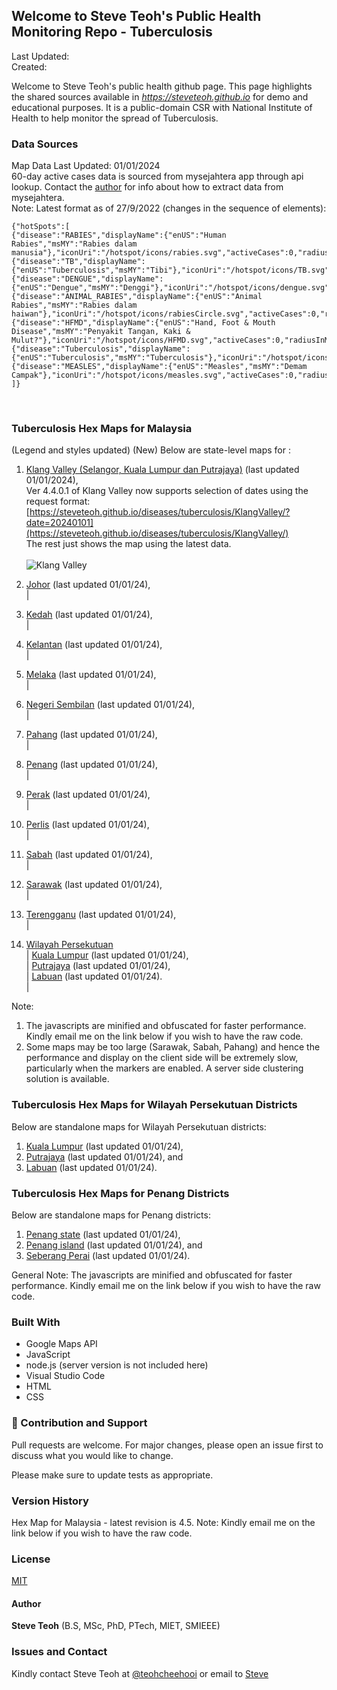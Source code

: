 ﻿## Welcome to Steve Teoh's Public Health Monitoring Repo - Tuberculosis

Last Updated: 
<br/>Created:  

Welcome to Steve Teoh's public health github page. This page highlights the shared sources available in _https://steveteoh.github.io_ for demo and educational purposes. It is a public-domain CSR with National Institute of Health to help monitor the spread of Tuberculosis.

### Data Sources
Map Data Last Updated: 01/01/2024<br>
60-day active cases data is sourced from mysejahtera app through api lookup. Contact the [author](mailto:chteoh@ieee.org?subject=Mysejahtera "Mysejahtera") for info about how to extract data from mysejahtera.<br>
Note: 
Latest format as of 27/9/2022 (changes in the sequence of elements):
```
{"hotSpots":[
{"disease":"RABIES","displayName":{"enUS":"Human Rabies","msMY":"Rabies dalam manusia"},"iconUri":"/hotspot/icons/rabies.svg","activeCases":0,"radiusInMeters":1000.0,"durationInDays":90},
{"disease":"TB","displayName":{"enUS":"Tuberculosis","msMY":"Tibi"},"iconUri":"/hotspot/icons/TB.svg","activeCases":0,"radiusInMeters":1000.0,"durationInDays":60},
{"disease":"DENGUE","displayName":{"enUS":"Dengue","msMY":"Denggi"},"iconUri":"/hotspot/icons/dengue.svg","activeCases":0,"radiusInMeters":200.0,"durationInDays":14},
{"disease":"ANIMAL_RABIES","displayName":{"enUS":"Animal Rabies","msMY":"Rabies dalam haiwan"},"iconUri":"/hotspot/icons/rabiesCircle.svg","activeCases":0,"radiusInMeters":5000.0,"durationInDays":180},
{"disease":"HFMD","displayName":{"enUS":"Hand, Foot & Mouth Disease","msMY":"Penyakit Tangan, Kaki & Mulut?"},"iconUri":"/hotspot/icons/HFMD.svg","activeCases":0,"radiusInMeters":5000.0,"durationInDays":7},
{"disease":"Tuberculosis","displayName":{"enUS":"Tuberculosis","msMY":"Tuberculosis"},"iconUri":"/hotspot/icons/COVID19.svg","activeCases":0,"radiusInMeters":1000.0,"durationInDays":14},
{"disease":"MEASLES","displayName":{"enUS":"Measles","msMY":"Demam Campak"},"iconUri":"/hotspot/icons/measles.svg","activeCases":0,"radiusInMeters":1000.0,"durationInDays":25}
]}
```
<br>

### Tuberculosis Hex Maps for Malaysia
(Legend and styles updated)  (New)
Below are state-level maps for : <br>
1. [Klang Valley (Selangor, Kuala Lumpur dan Putrajaya)](https://steveteoh.github.io/diseases/tuberculosis/KlangValley/) (last updated 01/01/2024), <br>
   Ver 4.4.0.1 of Klang Valley now supports selection of dates using the request format: <br>
   [https://steveteoh.github.io/diseases/tuberculosis/KlangValley/?date=20240101](https://steveteoh.github.io/diseases/tuberculosis/KlangValley/) <br>
   The rest just shows the map using the latest data. <br><br>   ![Klang Valley](https://steveteoh.github.io/img/tb-klangvalley.jpg)

2. [Johor](http://steveteoh.github.io/diseases/tuberculosis/Johor/?date=20230611) (last updated 01/01/24), <br>        |
3. [Kedah](https://steveteoh.github.io/diseases/tuberculosis/Kedah/?date=20230611) (last updated 01/01/24), <br>  |
4. [Kelantan](https://steveteoh.github.io/diseases/tuberculosis/Kelantan/?date=20230611) (last updated 01/01/24), <br>  |
5. [Melaka](http://steveteoh.github.io/diseases/tuberculosis/Melaka/?date=20230611) (last updated 01/01/24), <br>  |
6. [Negeri Sembilan](http://steveteoh.github.io/diseases/tuberculosis/NegeriSembilan/?date=20230611) (last updated 01/01/24), <br>  |
7. [Pahang](https://steveteoh.github.io/diseases/tuberculosis/Pahang/?date=20230611) (last updated 01/01/24), <br>  |
8. [Penang](http://steveteoh.github.io/diseases/tuberculosis/Penang/?date=20230611) (last updated 01/01/24), <br>  |
9. [Perak](https://steveteoh.github.io/diseases/tuberculosis/Perak/?date=20230611) (last updated 01/01/24), <br>  |
10. [Perlis](https://steveteoh.github.io/diseases/tuberculosis/Perlis/?date=20230611) (last updated 01/01/24), <br>  |
11. [Sabah](http://steveteoh.github.io/diseases/tuberculosis/Sabah/?date=20230611) (last updated 01/01/24), <br>  |
12. [Sarawak](http://steveteoh.github.io/diseases/tuberculosis/Sarawak/?date=20230611) (last updated 01/01/24), <br>  |
13. [Terengganu](https://steveteoh.github.io/diseases/tuberculosis/Terengganu/?date=20230611) (last updated 01/01/24), <br>  |
14. [Wilayah Persekutuan](http://steveteoh.github.io/diseases/tuberculosis/Wilayah/) <br>  |
    [Kuala Lumpur](http://steveteoh.github.io/diseases/tuberculosis/KualaLumpur/) (last updated 01/01/24), <br>  |
    [Putrajaya](http://steveteoh.github.io/diseases/tuberculosis/Putrajaya/) (last updated 01/01/24), <br>  |
    [Labuan](http://steveteoh.github.io/diseases/tuberculosis/Labuan/) (last updated 01/01/24).<br>  | 
 
Note: 
1. The javascripts are minified and obfuscated for faster performance. Kindly email me on the link below if you wish to have the raw code. 
2. Some maps may be too large (Sarawak, Sabah, Pahang) and hence the performance and display on the client side will be extremely slow, particularly when the markers are enabled. 
   A server side clustering solution is available.


### Tuberculosis Hex Maps for Wilayah Persekutuan Districts
Below are standalone maps for Wilayah Persekutuan districts: <br>
1. [Kuala Lumpur](http://steveteoh.github.io/diseases/tuberculosis/KualaLumpur) (last updated 01/01/24),<br>
2. [Putrajaya](http://steveteoh.github.io/diseases/tuberculosis/Putrajaya) (last updated 01/01/24), and<br>
3. [Labuan](http://steveteoh.github.io/diseases/tuberculosis/Labuan) (last updated 01/01/24).<br>

### Tuberculosis Hex Maps for Penang Districts
Below are standalone maps for Penang districts: <br>
1. [Penang state](http://steveteoh.github.io/diseases/tuberculosis/Penang/index.html) (last updated 01/01/24),  <br>
2. [Penang island](http://steveteoh.github.io/diseases/tuberculosis/Penang/island.html) (last updated 01/01/24), and  <br>
3. [Seberang Perai](http://steveteoh.github.io/diseases/tuberculosis/Penang/perai.html) (last updated 01/01/24). <br>

General Note: The javascripts are minified and obfuscated for faster performance. Kindly email me on the link below if you wish to have the raw code. 


### Built With

- Google Maps API
- JavaScript
- node.js (server version is not included here)
- Visual Studio Code
- HTML
- CSS

### 🤝 Contribution and Support
Pull requests are welcome. For major changes, please open an issue first to discuss what you would like to change.

Please make sure to update tests as appropriate.

### Version History
Hex Map for Malaysia - latest revision is 4.5.
Note: Kindly email me on the link below if you wish to have the raw code. 

### License
[MIT](https://steveteoh.github.io/diseases/tuberculosis/LICENSE)

#### Author
**Steve Teoh** (B.S, MSc, PhD, PTech, MIET, SMIEEE)

### Issues and Contact
Kindly contact Steve Teoh at [@teohcheehooi](https://twitter.com/teohcheehooi) or email to [Steve](mailto:chteoh@ieee.org?subject=Map "Map")
